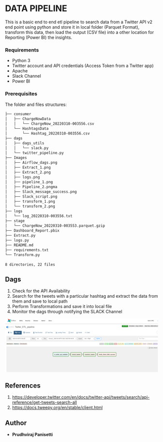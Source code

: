 # DATA PIPELINE 

This is a basic end to end etl pipeline to search data from a Twitter API v2 end point using python and store it in local folder (Parquet Format), transform this data, then load the output (CSV file) into a other location for Reporting (Power BI) the insights.


### Requirements

-   Python 3
-   Twitter account and API credentials (Access Token from a Twitter app)
-   Apache 
-   Slack Channel
-   Power BI

### Prerequisites

The folder and files structures:
```
├── consumer                                    
│   ├── ChargeNowData                               
│   │   └── ChargeNow_20220310-003556.csv
│   └── HashtagsData
│       └── Hashtag_20220310-003556.csv
├── dags
│   ├── dags_utils
│   │   └── slack.py
│   └── twitter_pipeline.py
├── Images
│   ├── Airflow_dags.png
│   ├── Extract_1.png
│   ├── Extract_2.png
│   ├── logs.png
│   ├── pipeline_1.png
│   ├── Pipeline_2.pngma
│   ├── Slack_message_success.png
│   ├── Slack_script.png
│   ├── transform_1.png
│   └── transform_2.png
├── logs
│   └── log_20220310-003556.txt
├── stage
│   └── ChargeNow_20220310-003553.parquet.gzip
├── Dashboard_Report.pbix
├── Extract.py
├── logs.py
├── README.md
├── requirements.txt
└── Transform.py

8 directories, 22 files
```

## Dags
1. Check for the API Availability
2. Search for the tweets with a particular hashtag and extract the data from them and save to local path
3. Perform Transformations and save it into local file
4. Monitor the dags through notifying the SLACK Channel

![alt text](https://github.com/prudhvirajstark/Twitter-data-pipeline-hashtag/blob/master/Images/Airflow_dags.png?raw=true)


## References

1. https://developer.twitter.com/en/docs/twitter-api/tweets/search/api-reference/get-tweets-search-all
2. https://docs.tweepy.org/en/stable/client.html


## Author

* **Prudhviraj Panisetti**
